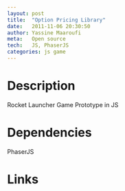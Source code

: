 ```yaml
---
layout: post
title:  "Option Pricing Library"
date:   2011-11-06 20:30:50
author: Yassine Maaroufi
meta:   Open source
tech:	JS, PhaserJS
categories: js game
---
```

# Description
Rocket Launcher Game Prototype in JS

# Dependencies
PhaserJS

# Links
[Github]:      https://github.com/yassinemaaroufi/Rocket-launcher-game
